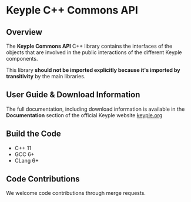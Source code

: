 # Keyple C++ Commons API

## Overview

The **Keyple Commons API** C++ library contains the interfaces of the objects that are involved in the public interactions of the different Keyple components.

This library **should not be imported explicitly because it's imported by transitivity** by the main libraries.

## User Guide & Download Information

The full documentation, including download information is available in the **Documentation** section of the official Keyple website [keyple.org](https://keyple.org)

## Build the Code

* C++ 11
* GCC 6+
* CLang 6+

## Code Contributions

We welcome code contributions through merge requests.